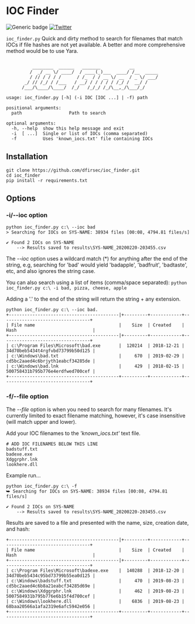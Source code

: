 # IOC Finder

![Generic badge](https://img.shields.io/badge/python-3.7-blue.svg) [![Twitter](https://img.shields.io/badge/Twitter-@pulsecode-blue.svg)](https://twitter.com/pulsecode)

```ioc_finder.py``` Quick and dirty method to search for filenames that match IOCs if file hashes are not yet available.  A better and more comprehensive method would be to use Yara.

```console

          ________  ______   _______           __
         /  _/ __ \/ ____/  / ____(_)___  ____/ /__  _____
         / // / / / /      / /_  / / __ \/ __  / _ \/ ___/
       _/ // /_/ / /___   / __/ / / / / / /_/ /  __/ /
      /___/\____/\____/  /_/   /_/_/ /_/\__,_/\___/_/

usage: ioc_finder.py [-h] (-i IOC [IOC ...] | -f) path

positional arguments:
  path                  Path to search

optional arguments:
  -h, --help  show this help message and exit
  -i  [ ...]  Single or list of IOCs (comma separated)
  -f          Uses 'known_iocs.txt' file containing IOCs
```

## Installation

```text
git clone https://github.com/dfirsec/ioc_finder.git
cd ioc_finder
pip install -r requirements.txt
```

## Options

### -i/--ioc option

```text
python ioc_finder.py c:\ --ioc bad
> Searching for IOCs on SYS-NAME: 38934 files [00:08, 4794.81 files/s]

✔ Found 2 IOCs on SYS-NAME
    --> Results saved to results\SYS-NAME_20200220-203455.csv
```

The *--ioc* option uses a wildcard match (\*) for anything after the end of the string, e.g, searching for 'bad' would yield 'badapple', 'badfruit', 'badtaste', etc, and also ignores the string case.

You can also search using a list of items (comma/space separated):
```python ioc_finder.py c:\ -i bad, pizza, cheese, apple```

Adding a '.' to the end of the string will return the string + any extension.

```text
python ioc_finder.py c:\ --ioc bad.
+------------------------------------------|+---------+------------+----------------------------------+
| File name                                |    Size  | Created    | Hash                             |
+------------------------------------------|+---------+------------+----------------------------------+
| c:\Program Files\Microsoft\bad.exe       |  120214  | 2018-12-21 | 34d70beb5434t4rgfvbd73799b50d125 |
| c:\Windows\bad.txt                       |     670  | 2019-02-29 | cd5bc2aaed4c6brjyth1eabcf34285de |
| c:\Windows\bad.lnk                       |     429  | 2018-02-15 | 500758431b795b776e4erdfwed700cef |
+------------------------------------------+----------+------------+----------------------------------+
```

### -f/--file option

The *--file* option is when you need to search for many filenames. It's currently limited to exact filename matching, however, it's case insensitive (will match upper and lower).

Add your IOC filenames to the *'known_iocs.txt'* text file.

```text
# ADD IOC FILENAMES BELOW THIS LINE
badstuff.txt
badexe.exe
Xdggrphr.lnk
lookhere.dll
```

Example run...

```text
python ioc_finder.py c:\ -f
⮩ Searching for IOCs on SYS-NAME: 38934 files [00:08, 4794.81 files/s]

✔ Found 2 IOCs on SYS-NAME
    --> Results saved to results\SYS-NAME_20200220-203455.csv
```

Results are saved to a file and presented with the name, size, creation date, and hash:

```text
+------------------------------------------|+---------+------------+----------------------------------+
| File name                                |    Size  | Created    | Hash                             |
+------------------------------------------|+---------+------------+----------------------------------+
| c:\Program Files\Microsoft\badexe.exe    |  140288  | 2018-12-20 | 34d70beb5434c95bd73799b55ea0d125 |
| c:\Windows\badstuff.txt                  |     470  | 2019-08-23 | cd5bc2aaed4c6b8a21eabcf34285d69e |
| c:\Windows\Xdggrphr.lnk                  |     462  | 2019-08-23 | 5007584931b795b776e6b15f4d700cef |
| c:\Windows\lookhere.dll                  |    6836  | 2019-08-23 | 68baa20566a1afa2319e6afc5942e056 |
+------------------------------------------+----------+------------+----------------------------------+
```

